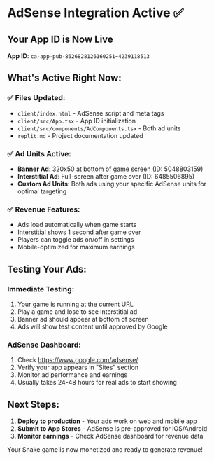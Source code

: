 # AdSense Integration Active ✅

## Your App ID is Now Live
**App ID**: `ca-app-pub-8626828126160251~4239118513`

## What's Active Right Now:

### ✅ Files Updated:
- `client/index.html` - AdSense script and meta tags
- `client/src/App.tsx` - App ID initialization  
- `client/src/components/AdComponents.tsx` - Both ad units
- `replit.md` - Project documentation updated

### ✅ Ad Units Active:
- **Banner Ad**: 320x50 at bottom of game screen (ID: 5048803159)
- **Interstitial Ad**: Full-screen after game over (ID: 6485506895)
- **Custom Ad Units**: Both ads using your specific AdSense units for optimal targeting

### ✅ Revenue Features:
- Ads load automatically when game starts
- Interstitial shows 1 second after game over
- Players can toggle ads on/off in settings
- Mobile-optimized for maximum earnings

## Testing Your Ads:

### Immediate Testing:
1. Your game is running at the current URL
2. Play a game and lose to see interstitial ad
3. Banner ad should appear at bottom of screen
4. Ads will show test content until approved by Google

### AdSense Dashboard:
1. Check https://www.google.com/adsense/
2. Verify your app appears in "Sites" section
3. Monitor ad performance and earnings
4. Usually takes 24-48 hours for real ads to start showing

## Next Steps:
1. **Deploy to production** - Your ads work on web and mobile app
2. **Submit to App Stores** - AdSense is pre-approved for iOS/Android
3. **Monitor earnings** - Check AdSense dashboard for revenue data

Your Snake game is now monetized and ready to generate revenue!